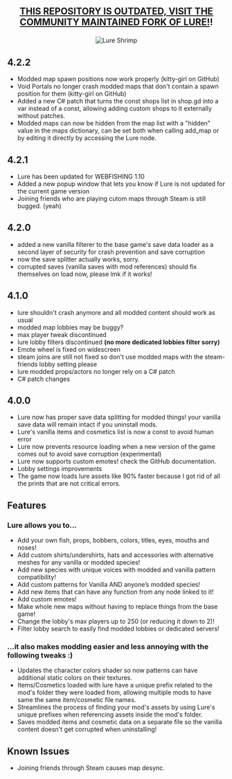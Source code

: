 ## <p align="center">[THIS REPOSITORY IS OUTDATED, VISIT THE COMMUNITY MAINTAINED FORK OF LURE!](https://github.com/LureMaintainers/WebfishingLure)!</p>
<p align="center">
  <img src="https://raw.githubusercontent.com/Sulayre/WebfishingLure/refs/heads/main/icon.png" alt="Lure Shrimp"/>
</p>

## 4.2.2
- Modded map spawn positions now work properly (kitty-girl on GitHub)
- Void Portals no longer crash modded maps that don't contain a spawn position for them (kitty-girl on GitHub)
- Added a new C# patch that turns the const shops list in shop.gd into a var instead of a const, allowing adding custom shops to it externally without patches.
- Modded maps can now be hidden from the map list with a "hidden" value in the maps dictionary, can be set both when calling add_map or by editing it directly by accessing the Lure node.

## 4.2.1
- Lure has been updated for WEBFISHING 1.10
- Added a new popup window that lets you know if Lure is not updated for the current game version
- Joining friends who are playing cutom maps through Steam is still bugged. (yeah)

## 4.2.0
- added a new vanilla filterer to the base game's save data loader as a second layer of security for crash prevention and save corruption
- now the save splitter actually works, sorry.
- corrupted saves (vanilla saves with mod references) should fix themselves on load now, please lmk if it works!

## 4.1.0
- lure shouldn't crash anymore and all modded content should work as usual
- modded map lobbies may be buggy?
- max player tweak discontinued
- lure lobby filters discontinued **(no more dedicated lobbies filter sorry)**
- Emote wheel is fixed on widescreen
- steam joins are still not fixed so don't use modded maps with the steam-friends lobby setting please
- lure modded props/actors no longer rely on a C# patch
- C# patch changes

## 4.0.0
- Lure now has proper save data splitting for modded things! your vanilla save data will remain intact if you uninstall mods.
- Lure's vanilla items and cosmetics list is now a const to avoid human error
- Lure now prevents resource loading when a new version of the game comes out to avoid save corruption (experimental)
- Lure now supports custom emotes! check the GitHub documentation.
- Lobby settings improvements
- The game now loads lure assets like 90% faster because I got rid of all the prints that are not critical errors.

## Features
### Lure allows you to...
- Add your own fish, props, bobbers, colors, titles, eyes, mouths and noses!
- Add custom shirts/undershirts, hats and accessories with alternative meshes for any vanilla or modded species!
- Add new species with unique voices with modded and vanilla pattern compatibility!
- Add custom patterns for Vanilla AND anyone’s modded species!
- Add new items that can have any function from any node linked to it!
- Add custom emotes!
- Make whole new maps without having to replace things from the base game!
- Change the lobby's max players up to 250 (or reducing it down to 2)!
- Filter lobby search to easily find modded lobbies or dedicated servers!

### ...it also makes modding easier and less annoying with the following tweaks :)
- Updates the character colors shader so now patterns can have additional static colors on their textures.
- Items/Cosmetics loaded with lure have a unique prefix related to the mod's folder they were loaded from, allowing multiple mods to have same the same item/cosmetic file names.
- Streamlines the process of finding your mod's assets by using Lure's unique prefixes when referencing assets inside the mod's folder.
- Saves modded items and cosmetic data on a separate file so the vanilla content doesn't get corrupted when uninstalling!

## Known Issues
- Joining friends through Steam causes map desync.
